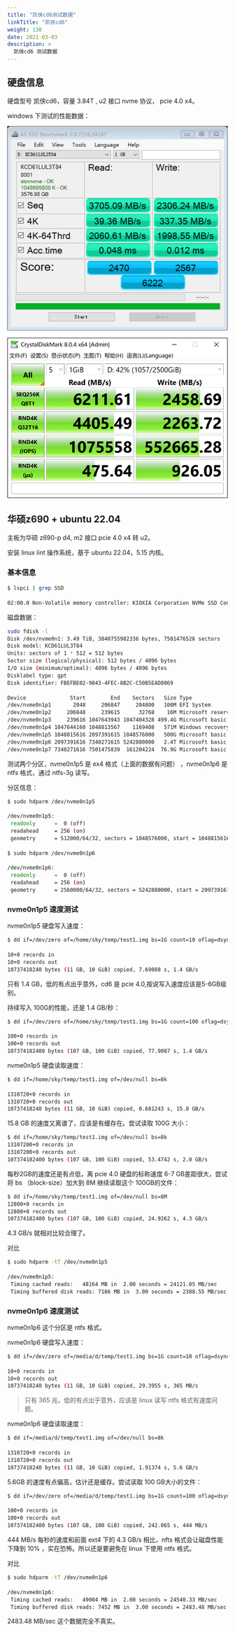 ```yaml
---
title: "凯侠cd6测试数据"
linkTitle: "凯侠cd6"
weight: 130
date: 2021-03-03
description: >
  凯侠cd6 测试数据
---
```


## 硬盘信息

硬盘型号 凯侠cd6，容量 3.84T , u2 接口 nvme 协议， pcie 4.0 x4。

windows 下测试的性能数据：

![as-ssd-bench](images/as-ssd-bench.png)

![CrystalDiskMark_20230810091559](images/CrystalDiskMark_20230810091559.png)

## 华硕z690 + ubuntu 22.04

主板为华硕 z690-p d4, m2 接口 pcie 4.0 x4 转 u2。

安装 linux lint 操作系统，基于 ubuntu 22.04，5.15 内核。

### 基本信息

```bash
$ lspci | grep SSD 

02:00.0 Non-Volatile memory controller: KIOXIA Corporation NVMe SSD Controller Cx6 (rev 01)
```

磁盘数据：

```bash
sudo fdisk -l
Disk /dev/nvme0n1: 3.49 TiB, 3840755982336 bytes, 7501476528 sectors
Disk model: KCD61LUL3T84                            
Units: sectors of 1 * 512 = 512 bytes
Sector size (logical/physical): 512 bytes / 4096 bytes
I/O size (minimum/optimal): 4096 bytes / 4096 bytes
Disklabel type: gpt
Disk identifier: FBEFBE02-9843-4FEC-8B2C-C50B5EAD8069

Device              Start        End    Sectors   Size Type
/dev/nvme0n1p1       2048     206847     204800   100M EFI System
/dev/nvme0n1p2     206848     239615      32768    16M Microsoft reserved
/dev/nvme0n1p3     239616 1047643943 1047404328 499.4G Microsoft basic data
/dev/nvme0n1p4 1047644160 1048813567    1169408   571M Windows recovery environment
/dev/nvme0n1p5 1048815616 2097391615 1048576000   500G Microsoft basic data
/dev/nvme0n1p6 2097391616 7340271615 5242880000   2.4T Microsoft basic data
/dev/nvme0n1p7 7340271616 7501475839  161204224  76.9G Microsoft basic data
```

测试两个分区，nvme0n1p5 是 ex4 格式（上面的数据有问题） ，nvme0n1p6 是 ntfs 格式，通过 ntfs-3g 读写。

分区信息：

```bash
$ sudo hdparm /dev/nvme0n1p5

/dev/nvme0n1p5:
 readonly      =  0 (off)
 readahead     = 256 (on)
 geometry      = 512000/64/32, sectors = 1048576000, start = 1048815616

$ sudo hdparm /dev/nvme0n1p6

/dev/nvme0n1p6:
 readonly      =  0 (off)
 readahead     = 256 (on)
 geometry      = 2560000/64/32, sectors = 5242880000, start = 2097391616
```

### nvme0n1p5 速度测试

nvme0n1p5 硬盘写入速度：

```bash
$ dd if=/dev/zero of=/home/sky/temp/test1.img bs=1G count=10 oflag=dsync

10+0 records in
10+0 records out
10737418240 bytes (11 GB, 10 GiB) copied, 7.69088 s, 1.4 GB/s
```

只有 1.4 GB，低的有点出乎意外，cd6 是 pcie 4.0,按说写入速度应该是5-6GB级别。

持续写入 100G的性能，还是 1.4 GB/秒：

```bash
$ dd if=/dev/zero of=/home/sky/temp/test1.img bs=1G count=100 oflag=dsync

100+0 records in
100+0 records out
107374182400 bytes (107 GB, 100 GiB) copied, 77.9087 s, 1.4 GB/s
```

nvme0n1p5 硬盘读取速度：

```bash
$ dd if=/home/sky/temp/test1.img of=/dev/null bs=8k

1310720+0 records in
1310720+0 records out
10737418240 bytes (11 GB, 10 GiB) copied, 0.681243 s, 15.8 GB/s
```

15.8 GB 的速度又离谱了，应该是有缓存在。尝试读取 100G 大小：

```bash
$ dd if=/home/sky/temp/test1.img of=/dev/null bs=8k
13107200+0 records in
13107200+0 records out
107374182400 bytes (107 GB, 100 GiB) copied, 53.4742 s, 2.0 GB/s
```

每秒2GB的速度还是有点低，离 pcie 4.0 硬盘的标称速度 6-7 GB差距很大，尝试将 bs （block-size）加大到 8M 继续读取这个 100GB的文件：

```bash
$ dd if=/home/sky/temp/test1.img of=/dev/null bs=8M
12800+0 records in
12800+0 records out
107374182400 bytes (107 GB, 100 GiB) copied, 24.9262 s, 4.3 GB/s
```

4.3 GB/s 就相对比较合理了。

对比

```bash
$ sudo hdparm -tT /dev/nvme0n1p5

/dev/nvme0n1p5:
 Timing cached reads:   48164 MB in  2.00 seconds = 24121.05 MB/sec
 Timing buffered disk reads: 7166 MB in  3.00 seconds = 2388.55 MB/sec
```

### nvme0n1p6 速度测试

nvme0n1p6 这个分区是 ntfs 格式。

nvme0n1p6 硬盘写入速度：

```bash
$ dd if=/dev/zero of=/media/d/temp/test1.img bs=1G count=10 oflag=dsync

10+0 records in
10+0 records out
10737418240 bytes (11 GB, 10 GiB) copied, 29.3955 s, 365 MB/s
```

> 只有 365 兆，低的有点出乎意外，应该是 linux 读写 ntfs 格式有速度问题。

nvme0n1p6 硬盘读取速度：

```bash
$ dd if=/media/d/temp/test1.img of=/dev/null bs=8k

1310720+0 records in
1310720+0 records out
10737418240 bytes (11 GB, 10 GiB) copied, 1.91374 s, 5.6 GB/s
```

5.6GB 的速度有点偏高，估计还是缓存。尝试读取 100 GB大小的文件：

```bash
$ dd if=/dev/zero of=/media/d/temp/test1.img bs=1G count=100 oflag=dsync

100+0 records in
100+0 records out
107374182400 bytes (107 GB, 100 GiB) copied, 242.065 s, 444 MB/s
```

444 MB/s 每秒的速度和前面 ext4 下的 4.3 GB/s 相比，nfts 格式会让磁盘性能下降到 10% ，实在恐怖。所以还是要避免在 linux 下使用 ntfs 格式。

对比

```bash
$ sudo hdparm -tT /dev/nvme0n1p6

/dev/nvme0n1p6:
 Timing cached reads:   49004 MB in  2.00 seconds = 24540.33 MB/sec
 Timing buffered disk reads: 7452 MB in  3.00 seconds = 2483.48 MB/sec
```

2483.48 MB/sec 这个数据完全不真实。
